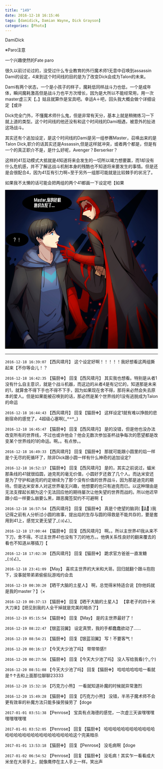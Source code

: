 ```yaml
---
title: "149"
date: 2016-12-18 16:15:46
tags: [damidick, Damian Wayne, Dick Grayson]
categories: [Photo]
---
```


<p>DamiDick</p> 
<p>※Paro注意</p> 
<p>一个兴趣使然的Fate paro</p> 
<p>很久以前讨论过的，没受过什么专业教育的外行魔术师1无意中召唤到assassin Dami的设定，4来到这个时间线的目的是为了改变Dick会成为Talon的未来。</p> 
<p>Dami有两个状态，一个是小孩子的样子，魔耗低同样战斗力也低，一个是成年体，瞬间魔耗激高但是战斗力也平方次增长，因为是大所以不能经常用，用一次master虚三天【，】姑且就算作是宝具吧。幸运A＋吧，回头我大概会做个详细设定【或许</p> 
<p>Dick完全门外，不懂魔术师什么鬼，但是非常有天分，基本上就是稍微练习一下就上道的类型。这个时间线的他还没有和这个时间线的Dami相遇，被意外的扯进这场战斗。</p> 
<p>其实还有个追加设定，是这个时间线的Dami是另一组参赛Master，召唤出来的是Talon Dick,职介的话其实还是Assassin,但是这样就冲突，或者两个都是，但是有一个的真正职介不是，是什么好呢，Avenger？Berserker？</p> 
<p>这样的41互动模式大抵就是4知道将来会发生的一切所以竭力想要赢，而1却没有什么危机感，并不了解这战斗机制本身的残酷也不知道将来要发生的事情。但是还是会很配合4，因为41互有引力啊~至于另外一组那可能就是比较棘手的状况了。</p> 
<p>如果我不太懒的话可能会把两组的两个41都画一下设定吧【如果</p>

![](https://raw.githubusercontent.com/alicewish/meowchain247/master/img_cVZNdzJtQk9JV2ZEaVNSbTVKL25RYW1SSFdGSXorcVo3OVpoSm14YjB6RyttQU04clk2ODJBPT0.jpg)

---

`2016-12-18 16:39:07` 【西风啸月】 这个设定好啊！！！！！我好想看这两组撕起来【不你等会儿！？

`2016-12-18 16:42:35` 【猫厨✙】 回复【西风啸月】 其实我也想看。特别是从者1没有什么自主意识，就是个战斗机器，而这边的从者4是有记忆的，知道那是未来的1，就算舍不得下手也不得不下手，因为如果现在舍不得，那将来必然会失去原本的爱人。但是如果能被召唤到的话，那必然是某个世界线的1没有逃脱成为Talon的命运

`2016-12-18 16:44:43` 【西风啸月】 回复【猫厨✙】 这样设定1就有难以挣脱的悲剧宿命的感觉了，4超级心塞啊(,,꒪꒫꒪,,)

`2016-12-18 16:45:47` 【猫厨✙】 回复【西风啸月】 是的没错，但是他也没办法改变所有的世界线，不过也或许他会？他会无数次参加圣杯战争每次的愿望都是改变某个世界线的1的命运。啊。。有点惨。。

`2016-12-18 16:49:33` 【西风啸月】 回复【猫厨✙】 那就可能跟小圆里的焰一样是个无尽的死循环了，除非Dick跟小圆一样有什么神奇的追加设定?

`2016-12-18 16:52:17` 【猫厨✙】 回复【西风啸月】 是的，其实之前说过，蝠米那条线的41就很焰圆，迪克死的毫无价值，小圆好歹还救了几个人。而达米安还是为了守护和迪克的约定继续为了那个没有价值的世界战斗，因为那是迪克的期待。但是达米安本人对这世界毫无兴趣，他想要的也只有迪克而已。以这种理由是无法支撑起长期为这个无法回应他的期待屡次让他失望的世界而战的。所以他迟早跟小焰一样要么崩要么黑，跟恶魔签契约不可避啊【

`2016-12-18 16:57:54` 【西风啸月】 回复【猫厨✙】 真是个绝望的脑洞( ･᷄д･᷅ )我记得之前有人分析过小圆的故事，提出焰的生存与圆的得救是不能共存的，要是套用到41上，感觉又更无望了\_(:з)∠)\_

`2016-12-18 17:00:44` 【猫厨✙】 回复【西风啸月】 啊。。所以主世界41我从来不下刀，舍不得。不过主世界41也没有下刀的地方。。他俩关系性良好的翻来覆去的看也不知道从哪插刀【

`2016-12-18 17:02:30` 【西风啸月】 回复【猫厨✙】 跪求官方爸爸一直发糖\_(:з)∠)\_

`2016-12-18 23:41:09` 【May】 喜欢主世界的大米和大哥。回归就翻个跟斗抱抱下，没事就带弟弟偷偷玩游戏约会去

`2016-12-19 00:30:20` 【晒干大脑的土星人】 啊，总觉得米特适合说【你他妈就是我的master？】（×

`2016-12-19 00:37:13` 【猫厨✙】 回复【晒干大脑的土星人】 【拿老子的四十米大刀来】【把见到我的人全干掉就是完美的暗杀了】

`2016-12-19 05:15:54` 【猫厨✙】 回复【May】 是的主世界最好了！

`2016-12-19 08:22:47` 【银蓝羽翼】 设定真赞，我的手都蠢蠢欲动了……

`2016-12-19 08:54:21` 【猫厨✙】 回复【银蓝羽翼】 写！不要客气！

`2016-12-20 00:16:17` 【今天大少池了吗】 带带带感!!

`2016-12-20 00:27:56` 【猫厨✙】 回复【今天大少池了吗】 没人写给我看(个\_个)

`2016-12-20 08:51:08` 【今天大少池了吗】 回复【猫厨✙】 哈哈哈哈哈哈一看就是↑↑去和上面那位聊聊23333

`2016-12-20 15:32:16` 【巧克力小熊】 一看就知道补魔的时候就异常激烈

`2016-12-20 15:49:28` 【猫厨✙】 回复【巧克力小熊】 没错，半吊子魔术师不会更有效率的补魔方法只能多操劳操劳了【doge

`2017-01-01 03:51:38` 【Penrose】 宝具有点海德的感觉，一次虚三天诶嘿嘿嘿嘿嘿嘿嘿嘿

`2017-01-01 03:52:05` 【Penrose】 回复【猫厨✙】 哈哈哈哈哈哈哈哈哈哈哈哈哈哈哈哈哈哈哈哈哈哈哈哈哈哈哈哈这个完美暗杀

`2017-01-01 13:53:18` 【猫厨✙】 回复【Penrose】 没毛病啊【doge

`2017-01-02 06:54:52` 【Penrose】 回复【猫厨✙】 没毛病！其实乍一看看成大米坐在大哥手上，就像鹰停在主人手上一样。笑出声
